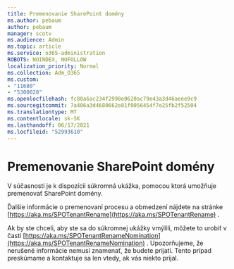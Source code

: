```yaml
---
title: Premenovanie SharePoint domény
ms.author: pebaum
author: pebaum
manager: scotv
ms.audience: Admin
ms.topic: article
ms.service: o365-administration
ROBOTS: NOINDEX, NOFOLLOW
localization_priority: Normal
ms.collection: Adm_O365
ms.custom:
- "11680"
- "5300028"
ms.openlocfilehash: fc80a6ac234f2998e0620ac79e43a3d46aeee9c9
ms.sourcegitcommit: 7a406a3d4680662e81f0056454f7e25fb2f52504
ms.translationtype: MT
ms.contentlocale: sk-SK
ms.lasthandoff: 06/17/2021
ms.locfileid: "52993610"
---
```

# <a name="rename-your-sharepoint-domain"></a>Premenovanie SharePoint domény

V súčasnosti je k dispozícii súkromná ukážka, pomocou ktorá umožňuje premenovať SharePoint domény.

Ďalšie informácie o premenovaní procesu a obmedzení nájdete na stránke [https://aka.ms/SPOTenantRename](https://aka.ms/SPOTenantRename) .

Ak by ste chceli, aby ste sa do súkromnej ukážky vmýlili, môžete to urobiť v časti [https://aka.ms/SPOTenantRenameNomination](https://aka.ms/SPOTenantRenameNomination) . Upozorňujeme, že nerušené informácie nemusí znamenať, že budete prijatí. Tento prípad preskúmame a kontaktuje sa len vtedy, ak vás niekto prijal.
